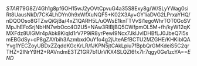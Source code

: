 $START$9G8Z/4Gh1g8pf6OH15wJ2yOVtCpvuG4a35S8Exy8g/W/SLyYWag0siRt8UausNkD/7CK4LhDYn0h9xWfXuNQF5+K02X3Ay+GY1iaDVG2LPrxaYHQ/nDQOOso8GTZwQiGjBa/4xZ1QARH5L/uOWsE1knTTVvSi1egoWhrTOT0GoSVMpJhEFoSrjNbHN7wbOcc4O2U5+NAw3RlBjBQ5CWfpmOL5M+fh/kyW12qKMXFdz8UlGMr4pAbk8KiqId1rV7P9iR8yrPewI9Ncx7JklJvIDHBfLJ0JbeQ7l5smEBGdSy+cP8gZAYbih3AzmbxdOuY1o4g2jUteAEfBCTU2MZGHE/KHKiblQAYvg1YECZoyUBDxZZqddKGcKrLR/fJKPN5jtCAkLpiu7fBpbQrGMKdeiS5C2qrTHZ+2INrY9H2+RAVndmE3TZ1GR7b1UrVKX4SLQZl6fx7lr7qgy0Ge1zcYA==$END$